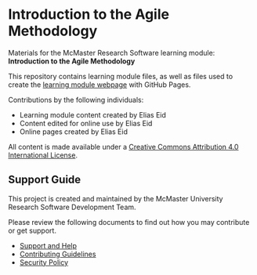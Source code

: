 # Introduction to the Agile Methodology

Materials for the McMaster Research Software learning module: **Introduction to the Agile Methodology**  

This repository contains learning module files, as well as files used to create the [learning module webpage](https://mcmasterrs.github.io/<<enter_site_url>>) with GitHub Pages.  

Contributions by the following individuals: 
- Learning module content created by Elias Eid  
- Content edited for online use by Elias Eid 
- Online pages created by Elias Eid

All content is made available under a [Creative Commons Attribution 4.0 International License](https://creativecommons.org/licenses/by/4.0/).  

## Support Guide

This project is created and maintained by the McMaster University Research Software Development Team.  

Please review the following documents to find out how you may contribute or get support.  
- [Support and Help](https://github.com/McMasterRS/.github/blob/main/SUPPORT.md)
- [Contributing Guidelines](https://github.com/McMasterRS/.github/blob/main/CONTRIBUTING.md)
- [Security Policy](https://github.com/McMasterRS/.github/blob/main/SECURITY.md)
